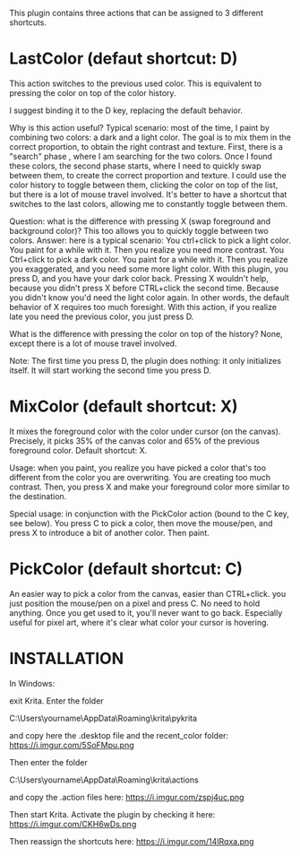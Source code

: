 This plugin contains three actions that can be assigned to 3 different shortcuts. 

LastColor (defaut shortcut: D)
===========

This action switches to the previous used color. This is equivalent to pressing the color on top of the color history.

I suggest binding it to the D key, replacing the default behavior.

Why is this action useful? Typical scenario: most of the time, I paint by combining two colors: a dark and a light color. The goal is to mix them in the correct proportion, to obtain the right contrast and texture. First, there is a "search" phase , where I am searching for the two colors. Once I  found these colors, the second phase starts, where I need to quickly swap between them, to create the correct proportion and texture. I could use the color history to toggle between them, clicking the color on top of the list, but there is a lot of mouse travel involved. It's better to have a shortcut that switches to the last colors, allowing me to constantly toggle between them. 

Question: what is the difference with pressing X (swap foreground and background color)? This too allows you to quickly toggle between two colors. Answer: here is a typical scenario: You ctrl+click  to pick a light color. You paint for a while with it. Then you realize you need more contrast. You Ctrl+click to pick a dark color. You paint for a while with it. Then you realize you exaggerated, and you need some more light color. With this plugin, you press D, and you have your dark color back. Pressing X wouldn't help, because you didn't press X before CTRL+click the second time. Because you didn't know you'd need the light color again. In other words, the default behavior of X requires too much foresight. With this action, if you realize late you need the previous color, you just press D. 

What is the difference with pressing the color on top of the history? None, except there is a lot of mouse travel involved.

Note: The first time you press D, the plugin does nothing: it only initializes itself. It will start working the second time you press D.


MixColor  (default shortcut: X)
==========

It mixes the foreground color with the color under cursor (on the canvas). Precisely, it picks 35% of the canvas color and 65% of the previous foreground color. Default shortcut: X.

Usage: when you paint, you realize you have picked a color that's too different from the color you are overwriting. You are creating too much contrast. Then, you press X and make your foreground color more similar to the destination.

Special usage: in conjunction with the PickColor action (bound to the C key, see below). You press C to pick a color, then move the mouse/pen, and press X to introduce a bit of another color. Then paint.

PickColor (default shortcut: C)
==========

An easier way to pick a color from the canvas, easier than CTRL+click. you just position the mouse/pen on a pixel and press C. No need to hold anything. Once you get used to it, you'll never want to go back. Especially useful for pixel art, where it's clear what color your cursor is hovering.


INSTALLATION
=================

In Windows:

exit Krita. Enter  the folder

C:\Users\yourname\AppData\Roaming\krita\pykrita

and copy here the .desktop file and the recent_color folder:  https://i.imgur.com/5SoFMpu.png

Then enter the folder 

C:\Users\yourname\AppData\Roaming\krita\actions

and copy the .action files here: https://i.imgur.com/zspj4uc.png

Then start Krita. Activate the plugin by checking it here: https://i.imgur.com/CKH6wDs.png

Then reassign the shortcuts here: https://i.imgur.com/14IRqxa.png

